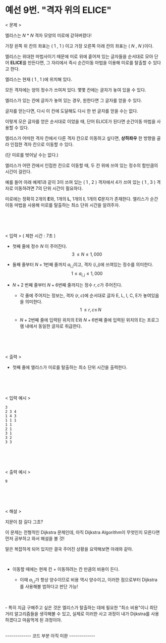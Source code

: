 # 예선 9번. "격자 위의 ELICE" 

< 문제 >

엘리스는 _N_ * _N_ 격자 모양의 미로에 갇혀버렸다! 
  
가장 왼쪽 위 칸의 좌표는 ( 1 , 1 ) 이고 가장 오른쪽 아래 칸의 좌표는 ( _N_ , _N_ )이다. 

엘리스는 위대한 마법사이기 때문에 미로 위에 흩어져 있는 글자들을 순서대로 모아 단어 **ELICE**를 만든다면, 그 자리에서 즉시 순간이동 마법을 이용해 미로를 탈출할 수 있다고 한다. 

엘리스는 현재 ( 1 , 1 )에 위치해 있다. 

모든 격자에는 양의 정수가 쓰여져 있다. 몇몇 칸에는 글자가 놓여 있을 수 있다. 

엘리스가 있는 칸에 글자가 놓여 있는 경우, 원한다면 그 글자를 얻을 수 있다. 

글자를 얻는다면, 다시 이 칸에 도달해도 다시 한 번 글자를 얻을 수는 없다. 

이렇게 모은 글자를 얻은 순서대로 이었을 때, 단어 ELICE가 된다면 순간이동 마법을 사용할 수 있다. 

엘리스가 어떠한 격자 칸에서 다른 격자 칸으로 이동하고 싶다면, **상하좌우** 한 방향을 골라 인접한 격자 칸으로 이동할 수 있다. 

(단 미로를 벗어날 수는 없다.) 

엘리스가 어떤 칸에서 인접한 칸으로 이동할 때, 두 칸 위에 쓰여 있는 정수의 합만큼의 시간이 걸린다. 

예를 들어 아래 예제1과 같이 3이 쓰여 있는 ( 1 , 2 ) 격자에서 4가 쓰여 있는 ( 1 , 3 ) 격자로 이동하려면 7의 단위 시간이 필요하다. 

미로에는 정확히 2개의 **E**와, 1개의 **L**, 1개의 **I**, 1개의 **C**문자가 존재한다. 엘리스가 순간이동 마법을 사용해 미로를 탈출하는 최소 단위 시간을 알려주자. 

<br/> 
<br/> 
<br/> 

< 입력 >  (  제한 시간 : 7초  )

 - 첫째 줄에 정수 _N_ 이 주어진다. 
   $$ 3 \, \le N \le 1,000 $$ 

 - 둘째 줄부터 $N + 1$번째 줄까지 $a_{i, j}$이고, 격자 $(i , j)$에 쓰여있는 정수를 의미한다. 
   $$ 1 \le a_{i,j} \le 1,000$$ 

 - $N + 2$ 번째 줄부터 $N+6$번째 줄까지는 정수 $r, c$가 주어진다.

   - 각 줄에 주어지는 정보는, 격자 $(r, c)$에 순서대로 글자 E, L, I, C, E가 놓여있음을 의미한다. 
    $$1 \, \le r, c \le  \, N $$ 

    - $N + 2$번째 줄에 입력된 위치의 E와 $N + 6$번째 줄에 입력된 위치의 E는 프로그램 내에서 동일한 글자로 취급한다. 

<br/>
<br/>
<br/> 

< 출력 > 

 - 첫째 줄에 엘리스가 미로를 탈출하는 최소 단위 시간을 출력한다. 

<br/>
<br/>
<br/> 

< 입력 예시 >

    3
    2 3 4
    1 4 3
    1 1 1
    1 1
    2 1
    3 1
    3 2
    3 3

<br/> 
<br/>
<br/> 

< 출력 예시 >  

    9

<br/> 
<br/> 
<br/> 

< 해설 >

지문이 참 길다 그쵸? 

이 문제는 전형적인 Dijkstra 문제인데, 아직 Dijkstra Algorithm이 무엇인지 모른다면 먼저 공부하고 와서 해설을 볼 것! 

말은 복잡하게 되어 있지만 결국 주어진 상황을 요약해보면 아래와 같아. 

<br/>

 - 이동할 때에는 현재 칸 + 이동하려는 칸 만큼의 비용이 든다.  
    
    - 이때 $a_{i,j}$가 항상 양수이므로 비용 역시 양수이고, 이러한 점으로부터 Dijkstra를 사용해볼 법하다고 판단 가능! 
  <br/>
  <br/> 
  - 특히 지금 구해주고 싶은 것은 엘리스가 탈출하는 데에 필요한 "최소 비용"이니 최단 거리 알고리즘들을 생각해볼 수 있고, 실제로 이러한 사고 과정이 내가 Dijkstra를 사용하겠다고 마음먹게 된 과정이야.  


<br/>
<br/> 

------------- 코드 부분 아직 미완 -------------